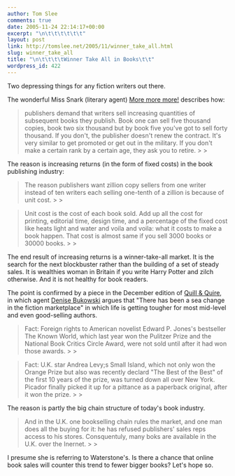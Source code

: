 ```yaml
---
author: Tom Slee
comments: true
date: 2005-11-24 22:14:17+00:00
excerpt: "\n\t\t\t\t\t\t"
layout: post
link: http://tomslee.net/2005/11/winner_take_all.html
slug: winner_take_all
title: "\n\t\t\t\tWinner Take All in Books\t\t"
wordpress_id: 422
---
```



				

Two depressing things for any fiction writers out there.




The wonderful Miss Snark (literary agent) [More more more!](http://misssnark.blogspot.com/2005/11/more-more-more.html) describes how:

<blockquote>publishers demand that writers sell increasing quantities of subsequent
books they publish. Book one can sell five thousand copies, book two
six thousand but by book five you've got to sell forty thousand. If you
don't, the publisher doesn't renew the contract. It's very similar to
get promoted or get out in the military. If you don't make a certain
rank by a certain age, they ask you to retire.
> 
> </blockquote>

The reason is increasing returns (in the form of fixed costs) in the book publishing industry:

<blockquote>The reason publishers want zillion copy sellers from one writer instead
of ten writers each selling one-tenth of a zillion is because of unit
cost.
> 
> </blockquote>

<blockquote>Unit cost is the cost of each book sold. Add up all the
cost for printing, editorial time, design time, and a percentage of the
fixed cost like heats light and water and voila and voila: what it
costs to make a book happen. That cost is almost same if you sell 3000
books or 30000 books.
> 
> </blockquote>

The end result of increasing returns is a winner-take-all market. It is the search for the next blockbuster rather than the building of a set of steady sales. It is wealthies woman in Britain if you write Harry Potter and zilch otherwise. And it is not healthy for book readers.




The point is confirmed by a piece in the December edition of [Quill & Quire](http://www.quillandquire.com/), in which agent [Denise Bukowski](http://www.thebukowskiagency.com/) argues that "There has been a sea change in the fiction marketplace" in which life is getting tougher for most mid-level and even good-selling authors.

<blockquote>Fact: Foreign rights to American novelist Edward P. Jones's bestseller The Known World, which last year won the Pulitzer Prize and the National Book Critics Circle Award, were not sold until after it had won those awards.
> 
> </blockquote>

<blockquote>Fact: U.K. star Andrea Levy;s Small Island, which not only won the Orange Prize but also was recently declard "The Best of the Best" of the first 10 years of the prize, was turned down all over New York. Picador finally picked it up for a pittance as a paperback original, after it won the prize.
> 
> </blockquote>

The reason is partly the big chain structure of today's book industry. 

<blockquote>And in the U.K. one bookselling chain rules the market, and one man does all the buying for it: he has refused publishers' sales reps access to his stores. Consquentuly, many boks are available in the U.K. over the Inernet. 
> 
> </blockquote>

I presume she is referring to Waterstone's. Is there a chance that online book sales will counter this trend to fewer bigger books? Let's hope so.


		
